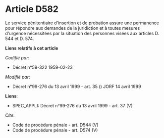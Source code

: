 # Article D582

Le service pénitentiaire d'insertion et de probation assure une permanence pour répondre aux demandes de la juridiction et à
toutes mesures d'urgence nécessitées par la situation des personnes visées aux articles D. 544 et D. 574.

**Liens relatifs à cet article**

_Codifié par_:

  - Décret n°59-322 1959-02-23

_Modifié par_:

  - Décret n°99-276 du 13 avril 1999 - art. 35 () JORF 14 avril 1999

**Liens**:

  - SPEC_APPLI: Décret n°99-276 du 13 avril 1999 - art. 37 (V)

_Cite_:

  - Code de procédure pénale - art. D544 (V)
  - Code de procédure pénale - art. D574 (V)
